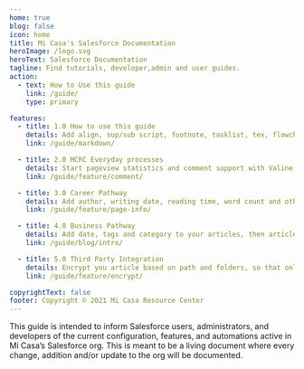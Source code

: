 ```yaml
---
home: true
blog: false
icon: home
title: Mi Casa's Salesforce Documentation
heroImage: /logo.svg
heroText: Salesforce Documentation
tagline: Find tutorials, developer,admin and user guides.
action:
  - text: How to Use this guide
    link: /guide/
    type: primary

features:
  - title: 1.0 How to use this guide
    details: Add align, sup/sub script, footnote, tasklist, tex, flowchart, diagram, mark and presentation support in Markdown
    link: /guide/markdown/

  - title: 2.0 MCRC Everyday processes
    details: Start pageview statistics and comment support with Valine and Vssue
    link: /guide/feature/comment/

  - title: 3.0 Career Pathway
    details: Add author, writing date, reading time, word count and other information to your article
    link: /guide/feature/page-info/

  - title: 4.0 Business Pathway
    details: Add date, tags and category to your articles, then article, tag, category and timeline list will be auto generated
    link: /guide/blog/intro/

  - title: 5.0 Third Party Integration
    details: Encrypt you article based on path and folders, so that only the one you want could see them
    link: /guide/feature/encrypt/

copyrightText: false
footer: Copyright © 2021 Mi Casa Resource Center
---
```


This guide is intended to inform Salesforce users, administrators, and developers of the current configuration, features, and automations active in Mi Casa’s Salesforce org. This is meant to be a living document where every change, addition and/or update to the org will be documented.
